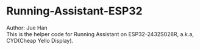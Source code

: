 # Running-Assistant-ESP32
Author: Jue Han <br />
This is the helper code for Running Assistant on ESP32-2432S028R, a.k.a, CYD(Cheap Yello Display).
